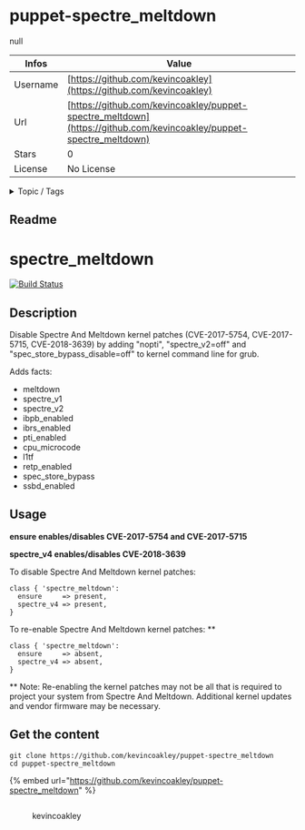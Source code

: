 # puppet-spectre_meltdown

null

| Infos    | Value                                                              |
| -------- | -------------------------------------------------------------------|
| Username | [https://github.com/kevincoakley](https://github.com/kevincoakley) |
| Url      | [https://github.com/kevincoakley/puppet-spectre_meltdown](https://github.com/kevincoakley/puppet-spectre_meltdown)                                               |
| Stars    | 0                                                          |
| License  | No License                                                        |

<details>

<summary>Topic / Tags</summary>

* cve-2017-5715* cve-2017-5754* meltdown* puppet* spectre

</details>

## Readme

# spectre_meltdown

[![Build Status](https://travis-ci.org/kevincoakley/puppet-spectre_meltdown.svg?branch=master)](https://travis-ci.org/kevincoakley/puppet-spectre_meltdown)

## Description

Disable Spectre And Meltdown kernel patches (CVE-2017-5754, CVE-2017-5715, CVE-2018-3639) by adding "nopti", "spectre_v2=off" and "spec_store_bypass_disable=off" to kernel command line for grub.

Adds facts:

* meltdown 
* spectre_v1
* spectre_v2
* ibpb_enabled 
* ibrs_enabled
* pti_enabled 
* cpu_microcode
* l1tf
* retp_enabled
* spec_store_bypass
* ssbd_enabled

## Usage

**ensure enables/disables CVE-2017-5754 and CVE-2017-5715**

**spectre_v4 enables/disables CVE-2018-3639**

To disable Spectre And Meltdown kernel patches:

    class { 'spectre_meltdown':
      ensure     => present,
      spectre_v4 => present,
    }
    
To re-enable Spectre And Meltdown kernel patches: **
            
    class { 'spectre_meltdown':
      ensure     => absent,
      spectre_v4 => absent,
    }
    
\** Note: Re-enabling the kernel patches may not be all that is required to project your system
from Spectre And Meltdown. Additional kernel updates and vendor firmware may be necessary. 



## Get the content

```
git clone https://github.com/kevincoakley/puppet-spectre_meltdown
cd puppet-spectre_meltdown
```

{% embed url="https://github.com/kevincoakley/puppet-spectre_meltdown" %}

<figure><img src="https://avatars.githubusercontent.com/u/7471118?v=4" alt=""><figcaption><p>kevincoakley</p></figcaption></figure>

